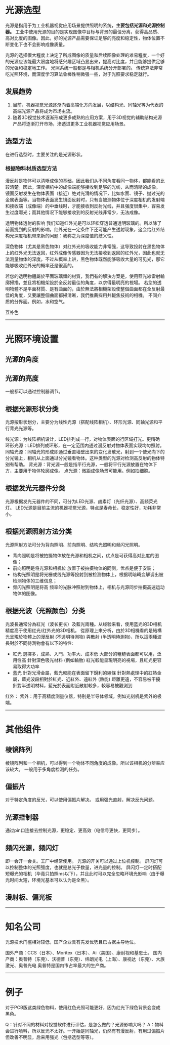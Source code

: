 # 光源选型
光源是指用于为工业机器视觉应用场景提供照明的系统，**主要包括光源和光源控制器。**
工业中使用光源的目的是实现图像中目标与背景的最佳分离，获得高品质、高对比度的图像。因此，好的光源产品需要保证足够的亮度和稳定性，物体位置不断变化下也不会影响成像质量。


光源的选择很大程度上决定了所成图像的质量和后续图像处理的难易程度，一个好的光源应该能最大限度地将感兴趣区域凸显出来，提高对比度，并且能够提供足够的光强和稳定地工作。
光照系统一般都是与相机系统分开部署的。
传统算法非常吃光照环境，而深度学习算法鲁棒性稍微强一些，对于光照要求稳定就行。


## 发展趋势 
1. 目前，机器视觉光源逐渐向着高端化方向发展，以结构光、同轴光等为代表的高端光源产品将成为市场主流。
2. 随着3D视觉技术逐渐形成更多成熟的应用方案，用于3D视觉的辅助结构光源产品将逐渐打开市场，渗透进更多工业机器视觉应用场景。

## 选型方法
在进行选型时，主要关注的是光源形状。


### 根据物料材质选型方法
漫反射是物体可以清晰成像的基础，因此我们从不同角度看同一物体，都能看的比较清楚。因此，深度相机中的成像端能够接收到足够的光线，从而清晰的成像。
镜面反射发生在物体表面（接近）绝对光滑的情况下，比如水面、镜子、抛过光的金属表面等。当物体表面发生镜面反射时，只有当被测物体位于深度相机的发射端和接收端（成像端）的中垂线时，才能接收到反射光线，并且强度很集中，容易发生过度曝光；而其他情况下能够接收到的反射光线非常少，无法成像。

透明物体透射的影响
我们知道红外光是可以轻松穿透普通透明玻璃的。所以除了前面提到的反射的影响，红外光在一定条件下还可能产生透射现象，这会给红外结构光深度相机带来新的问题：我称之为深度值的歧义性。

深色物体（尤其是黑色物体）对红外光的吸收能力非常强，这导致投射在黑色物体上的红外光无法返回，红外成像传感器因为无法接收到返回的红外光，因此也就无法测量物体的深度。不过从概率上讲，黑色物体既然能够吸收大量的可见光，那它能够吸收红外光的概率还是很高的。

若您的透明物體屬於平面玻璃類的材質，我們有的解決方案是，使用藍光線雷射輪廓掃描，並且將相機架設於全反射最佳的角度，以求得最明亮的視場。
若您的透明物體不是平面材質、是有曲面的，由於無法將相機架設使整個曲面都在全反射最佳的角度，又要讓整個曲面都掃清晰，我們推薦採用共軛焦技術的相機。
不同介质的分界面。例如，水和空气。

互补色


-----------------------------------------------------------------------------------------------
# 光照环境设置
## 光源的角度

## 光源的亮度
一般都可以通过控制器调节。


## 根据光源形状分类
光源按形状划分，主要分为线性光源（搭配线阵相机）、环形光源、同轴光源和平行背光光源等。

线光源：为线阵相机设计，LED排列成一行，对物体表面的行区域打光。更精确
环形光源：LED排列成环形，在一定范围内通过漫反射对物体表面实现均匀照射。
同轴光源：同轴光的形成即通过垂直墙壁出来的变化发散光，射到一个使光向下的分光镜上，相机从上面通过分光镜看物体。这种类型的光源对检测高反射的物体特别有帮助。
背光源：背光源一般是指平行光源，一般将平行光源放置在物体下方，主要用于物体轮廓成像。
点光源：微距成像场景可能用。例如拍细胞。


## 根据发光元器件分类
光源根据发光元器件的不同，可分为LED光源、卤素灯（光纤光源）、高频荧光灯。
LED光源是目前主流的机器视觉光源，特点是寿命长，稳定性好，功耗非常小。

## 根据光源照射方法分类
光源照射方法可分为背向照明、前向照明、结构光照明和频闪光照明。
- 背向照明是将被拍摄物体放在光源和相机之间，优点是可获得高对比度的图像；
- 前向照明是将光源和相机位 放置于被拍摄物体的同侧，优点是便于安装；
- 结构光照明是将光栅或线光源等投射到被检测物体上，根据明暗畸变解调出被检测物体的三维信息；
- 频闪光照明是将高 频率的光脉冲照射到物体上，相机与光源同步拍摄高速运动物体的图像。


## 根据光波（光照颜色）分类
光波長通常分為紅光（波长更长）及藍光兩種。从经验来看，使用蓝光的3D相机精度高于使用红光/红外光的3D相机。
從原理上來分析，由於3D相機看的是結構光呈現於物體上的漫反射 (不透明待測物) 與散射 (半透明待測物)，所以這兩種波長對於不同待測物會有以下的特性:
- 紅光
	選擇多，成熟、入門、功率大、成本低
	大部分的粗糙表面都可以用，泛用性高
	針對深色吸光材料 (例如輪胎) 紅光較能呈現明亮的視場，且紅光更容易取得大功率
- 蓝光
	針對光滑金屬，藍光較能在表面留下銳利的線條
	針對熱處理中的紅熱金屬，藍光波段相對於紅光、近紅外、遠紅外 (熱能) 距離更遠，不容易被干擾
	針對半透明材料，藍光於表面附近散射較多，較容易被觀測到


红外：
紫外：用于高精度测量仪器，特别是半导体领域，例如光刻机是紫外的极端。

-----------------------------------------------------------------------------------------------
# 其他组件
## 棱镜阵列
棱镜阵列和一个相机，可以得到一个物体不同角度的成像。所以该相机的分辨率应该较大。
一般用于多角度检测的任务。

## 偏振片
对于特定角度的反光，可以使用偏振片解决。
或用强光直射，解决反光问题。

## 光源控制器
通过pin口连接去控制光源，更稳定、更高效（电信号更快，更同步）。


## 频闪光源，频闪灯
即一会开一会关。工厂中经常使用。
光源的开关可以通过上位机控制。
屏闪灯可以控制整体的光照强度，也就是总光子数量，进光量的控制。
屏闪灯一定时搭配短曝光的相机（毕竟只拍照ms以下），并且此时可以完全忽略环境光影响（由于曝光时间太短，环境光基本可以认为是全黑）。


## 漫射板、偏光板

-----------------------------------------------------------------------------------------------
# 知名公司
光源技术门槛相对较低，国产企业具有先发优势且已占据主导地位。

国外产商：CCS（日本）、Moritex（日本）、Ai（美国）、康耐视和基恩士。
国内产商：奥普特（东莞）、沃德普（东莞）、纬朗光电（上海）、康视达（东莞）、大族激光、奥普光电
奥普特是国内市占率最大的生产商。


-----------------------------------------------------------------------------------------------
# 例子

对于PCB版这类绿色物料，使用红色光照可能更好，因为红光下绿色背景会变成黑色。


Q：针对不同的材料对视觉软件进行评估，是怎么做的？光源影响大吗？
A：物料会进行喷料，所以反光不太好。一开始是同轴光，仍然有有漫反射，有用过偏振片但改善不明显，后来用强光（包括选型等等）。

